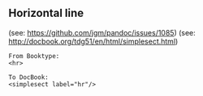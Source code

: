 ## Horizontal line

(see: https://github.com/jgm/pandoc/issues/1085)
(see: http://docbook.org/tdg51/en/html/simplesect.html)

```
From Booktype:
<hr>

To DocBook:
<simplesect label="hr"/>
```
